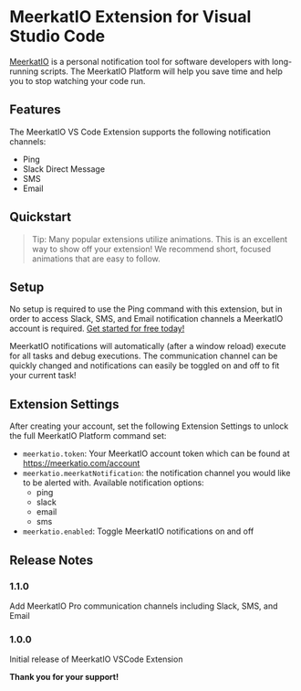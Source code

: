 # MeerkatIO Extension for Visual Studio Code

[MeerkatIO](https://meerkatio.com) is a personal notification tool for software developers with long-running scripts. The MeerkatIO Platform will help you save time and help you to stop watching your code run.

## Features

The MeerkatIO VS Code Extension supports the following notification channels:
- Ping
- Slack Direct Message
- SMS
- Email

## Quickstart

> Tip: Many popular extensions utilize animations. This is an excellent way to show off your extension! We recommend short, focused animations that are easy to follow.

## Setup
No setup is required to use the Ping command with this extension, but in order to access Slack, SMS, and Email notification channels a MeerkatIO account is required. [Get started for free today!](https://meerkatio.com/register)

MeerkatIO notifications will automatically (after a window reload) execute for all tasks and debug executions. The communication channel can be quickly changed and notifications can easily be toggled on and off to fit your current task!

## Extension Settings
After creating your account, set the following Extension Settings to unlock the full MeerkatIO Platform command set:

* `meerkatio.token`: Your MeerkatIO account token which can be found at https://meerkatio.com/account
* `meerkatio.meerkatNotification`: the notification channel you would like to be alerted with. Available notification options:
    * ping
    * slack
    * email
    * sms
* `meerkatio.enabled`: Toggle MeerkatIO notifications on and off

## Release Notes

### 1.1.0

Add MeerkatIO Pro communication channels including Slack, SMS, and Email

### 1.0.0

Initial release of MeerkatIO VSCode Extension


**Thank you for your support!**
